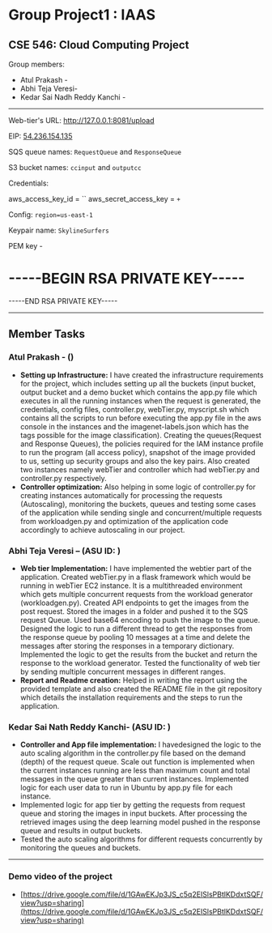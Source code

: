 # Group Project1 : IAAS

## CSE 546: Cloud Computing Project

Group members:

- Atul Prakash - 
- Abhi Teja Veresi- 
- Kedar Sai Nadh Reddy Kanchi - 

<hr>

Web-tier's URL: http://127.0.0.1:8081/upload

EIP: [54.236.154.135](https://us-east-1.console.aws.amazon.com/vpcconsole/home?region=us-east-1#ElasticIpDetails:AllocationId=eipalloc-)

SQS queue names: `RequestQueue` and `ResponseQueue`

S3 bucket names: `ccinput` and `outputcc`

Credentials:

aws_access_key_id = ``
aws_secret_access_key = `+`

Config: `region=us-east-1`

Keypair name: `SkylineSurfers`

PEM key -

-----BEGIN RSA PRIVATE KEY-----
==
-----END RSA PRIVATE KEY-----

<hr>

## Member Tasks

### Atul Prakash - **()**

* **Setting up Infrastructure:** I have created the infrastructure requirements for the project, which includes setting up all the buckets (input bucket, output bucket and a demo bucket which contains the app.py file which executes in all the running instances when the request is generated, the credentials, config files, controller.py, webTier.py, myscript.sh which contains all the scripts to run before executing the app.py file in the aws console in the instances and the imagenet-labels.json which has the tags possible for the image classification). Creating the queues(Request and Response Queues), the policies required for the IAM instance profile to run the program (all access policy), snapshot of the image provided to us, setting up security groups and also the key pairs. Also created two instances namely webTier and controller which had webTier.py and controller.py respectively.
* **Controller optimization:** Also helping in some logic of controller.py for creating instances automatically for processing the requests (Autoscaling), monitoring the buckets, queues and testing some cases of the application while sending single and concurrent/multiple requests from workloadgen.py and optimization of the application code accordingly to achieve autoscaling in our project.

### Abhi Teja Veresi – (ASU ID: )

- **Web tier Implementation:** I have implemented the webtier part of the application. Created webTier.py in a flask framework which would be running in webTier EC2 instance. It is  a multithreaded environment which gets multiple concurrent requests from the workload generator (workloadgen.py). Created API endpoints to get the images from the post request. Stored the images in a folder and pushed it to the SQS request Queue. Used base64 encoding to push the image to the queue. Designed the logic to run a different thread to get the responses from the response queue by pooling 10 messages at a time and delete the messages after storing the responses in a temporary dictionary. Implemented the logic to get the results from the bucket and return the response to the workload generator. Tested the functionality of web tier by sending multiple concurrent messages in different ranges.
- **Report and Readme creation:** Helped in writing the report using the provided template and also created the README file in the git repository which details the installation requirements and the steps to run the application.

### Kedar Sai Nath Reddy Kanchi-  (ASU ID: )

- **Controller and App file implementation:**  I havedesigned the logic to the auto scaling algorithm in the controller.py file based on the demand (depth) of the request queue. Scale out function is implemented when the current instances running are less than maximum count and total messages in the queue greater than current instances. Implemented logic for each user data to run in Ubuntu by app.py file for each instance.
- Implemented logic for app tier by getting the requests from request queue and storing the images in input buckets. After processing the retrieved images using the deep learning model pushed in the response queue and results in output buckets.
- Tested the auto scaling algorithms for different requests concurrently by monitoring the queues and buckets.

<hr>

### Demo video of the project

- [https://drive.google.com/file/d/1GAwEKJp3JS_c5q2EISlsPBtlKDdxtSQF/view?usp=sharing](https://drive.google.com/file/d/1GAwEKJp3JS_c5q2EISlsPBtlKDdxtSQF/view?usp=sharing)
